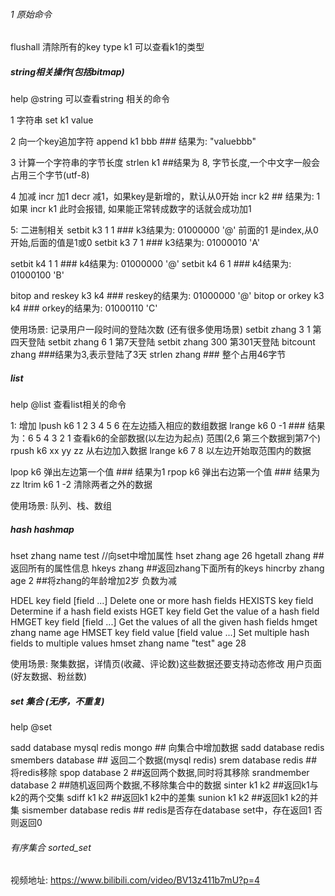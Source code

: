 ###### 1 原始命令
flushall 清除所有的key
type k1 可以查看k1的类型

##### string相关操作(包括bitmap)
help @string 可以查看string 相关的命令

1 字符串 
set k1 value 

2 向一个key追加字符
append k1 bbb  ### 结果为: "valuebbb"

3 计算一个字符串的字节长度
strlen k1  ##结果为 8, 字节长度,一个中文字一般会占用三个字节(utf-8)

4 加减
incr 加1 decr 减1，如果key是新增的，默认从0开始
incr k2 ## 结果为: 1
如果 incr k1 此时会报错, 如果能正常转成数字的话就会成功加1

5: 二进制相关
setbit k3  1 1    ### k3结果为: 01000000  '@'  前面的1 是index,从0开始,后面的值是1或0
setbit k3  7 1    ### k3结果为: 01000010  'A'

setbit k4  1 1    ### k4结果为: 01000000  '@' 
setbit k4  6 1    ### k4结果为: 01000100  'B'

bitop and reskey k3 k4  ### reskey的结果为: 01000000  '@' 
bitop or  orkey k3 k4   ### orkey的结果为: 01000110 'C'

使用场景: 记录用户一段时间的登陆次数 (还有很多使用场景)
setbit zhang 3 1 第四天登陆
setbit zhang 6 1 第7天登陆
setbit zhang 300 第301天登陆
bitcount zhang   ###结果为3,表示登陆了3天
strlen zhang     ### 整个占用46字节


##### list
help @list 查看list相关的命令

1: 增加
lpush k6 1 2 3 4 5 6 在左边插入相应的数组数据
lrange k6 0 -1 ### 结果为：6 5 4 3 2 1  查看k6的全部数据(以左边为起点) 范围(2,6 第三个数据到第7个)
rpush k6 xx yy zz 从右边加入数据
lrange k6 7 8 以左边开始取范围内的数据

lpop k6 弹出左边第一个值 ### 结果为1
rpop k6 弹出右边第一个值 ### 结果为zz
ltrim k6 1 -2 清除两者之外的数据

使用场景: 队列、栈、数组



##### hash  hashmap
hset zhang name test //向set中增加属性
hset zhang age  26
hgetall zhang  ##返回所有的属性信息
hkeys zhang    ##返回zhang下面所有的keys
hincrby zhang age 2 ##将zhang的年龄增加2岁 负数为减

HDEL key field [field ...] Delete one or more hash fields
HEXISTS key field Determine if a hash field exists
HGET key field Get the value of a hash field
HMGET key field [field ...] Get the values of all the given hash fields
hmget zhang name age
HMSET key field value [field value ...] Set multiple hash fields to multiple values
hmset zhang name "test" age 28

使用场景: 聚集数据，详情页(收藏、评论数)这些数据还要支持动态修改
          用户页面(好友数据、粉丝数)


##### set 集合 (无序，不重复)
help @set

sadd database mysql redis mongo ## 向集合中增加数据
sadd database redis
smembers database ## 返回二个数据(mysql redis)
srem database redis ## 将redis移除
spop database 2  ##返回两个数据,同时将其移除
srandmember database 2 ##随机返回两个数据,不移除集合中的数据 
sinter k1 k2  ##返回k1与k2的两个交集
sdiff k1 k2     ##返回k1 k2中的差集
sunion k1 k2    ##返回k1 k2的并集
sismember database redis ## redis是否存在database set中，存在返回1 否则返回0



###### 有序集合 sorted_set


视频地址: https://www.bilibili.com/video/BV13z411b7mU?p=4